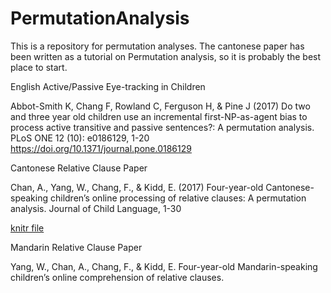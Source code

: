 # PermutationAnalysis
This is a repository for permutation analyses.  The cantonese paper has been written as a tutorial on Permutation analysis, so it is probably the best place to start.

English Active/Passive Eye-tracking in Children

Abbot-Smith K, Chang F, Rowland C, Ferguson H, & Pine J (2017) Do two and three year old children use an incremental first-NP-as-agent bias to process active transitive and passive sentences?: A permutation analysis. PLoS ONE 12 (10): e0186129, 1-20  https://doi.org/10.1371/journal.pone.0186129    

Cantonese Relative Clause Paper

Chan, A., Yang, W., Chang, F., & Kidd, E. (2017) Four-year-old Cantonese-speaking children’s online processing of relative clauses: A permutation analysis.  Journal of Child Language, 1-30 

[knitr file](http://htmlpreview.github.io/?https://github.com/franklinr/PermutationAnalysis/blob/master/ChanEtAl2017Cantonese/permCantonese16web.html )

Mandarin Relative Clause Paper

Yang, W., Chan, A., Chang, F., & Kidd, E. Four-year-old Mandarin-speaking children’s online comprehension of relative clauses.
